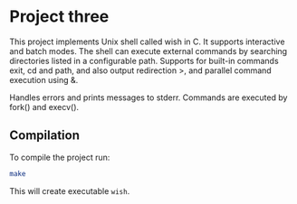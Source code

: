 # Project three

This project implements Unix shell called wish in C. It supports interactive 
and batch modes. The shell can execute external commands by searching directories 
listed in a configurable path. Supports for built-in commands exit, cd and path, 
and also output redirection >, and parallel command execution using &.  

Handles errors and prints messages to stderr. Commands are executed by fork() and execv().

## Compilation

To compile the project run:
```sh
make
```
This will create executable `wish`.
